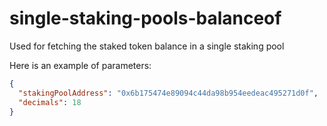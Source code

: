 # single-staking-pools-balanceof

Used for fetching the staked token balance in a single staking pool

Here is an example of parameters:

```json
{
  "stakingPoolAddress": "0x6b175474e89094c44da98b954eedeac495271d0f",
  "decimals": 18
}
```
